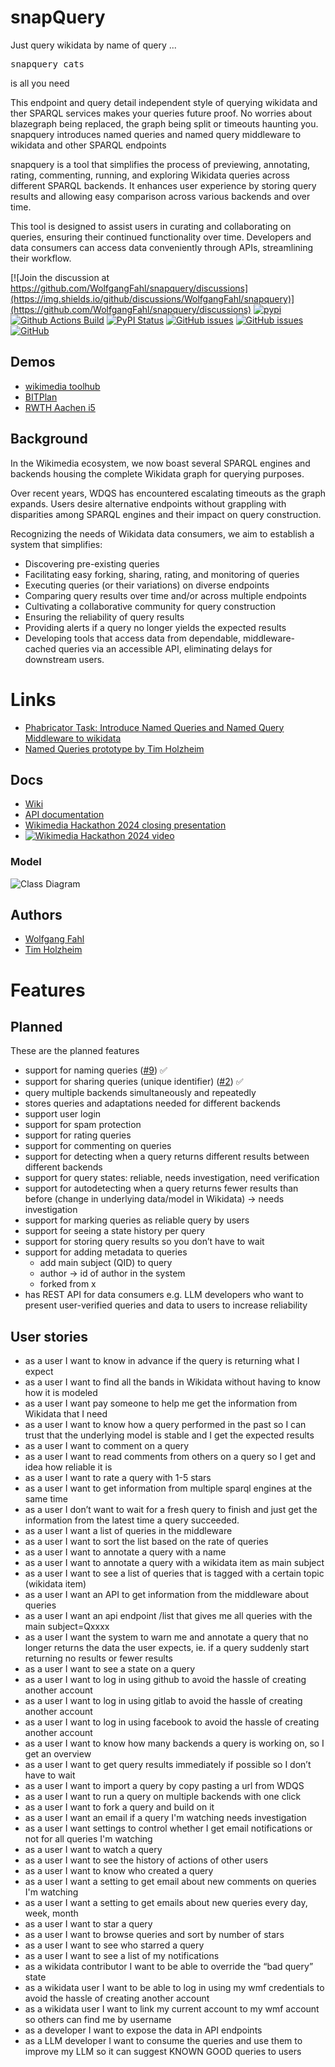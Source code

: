 # snapQuery
Just query wikidata by name of query ... 
<pre>snapquery cats</pre> is all you need 

This endpoint and query detail independent style of querying wikidata and ther SPARQL services 
makes your queries future proof. No worries about blazegraph being replaced, the graph being split or timeouts haunting you. snapquery introduces named queries and named query middleware to wikidata and other SPARQL endpoints 

snapquery is a tool that simplifies the process of previewing, annotating, rating, commenting, running, and exploring Wikidata
queries across different SPARQL backends. It enhances user experience by storing query results and allowing easy
comparison across various backends and over time.

This tool is designed to assist users in curating and collaborating on queries, ensuring their continued functionality
over time. Developers and data consumers can access data conveniently through APIs, streamlining their workflow.

[![Join the discussion at https://github.com/WolfgangFahl/snapquery/discussions](https://img.shields.io/github/discussions/WolfgangFahl/snapquery)](https://github.com/WolfgangFahl/snapquery/discussions)
[![pypi](https://img.shields.io/pypi/pyversions/snapquery)](https://pypi.org/project/snapquery/)
[![Github Actions Build](https://github.com/WolfgangFahl/snapquery/actions/workflows/build.yml/badge.svg)](https://github.com/WolfgangFahl/snapquery/actions/workflows/build.yml)
[![PyPI Status](https://img.shields.io/pypi/v/snapquery.svg)](https://pypi.python.org/pypi/snapquery/)
[![GitHub issues](https://img.shields.io/github/issues/WolfgangFahl/snapquery.svg)](https://github.com/WolfgangFahl/snapquery/issues)
[![GitHub issues](https://img.shields.io/github/issues-closed/WolfgangFahl/snapquery.svg)](https://github.com/WolfgangFahl/snapquery/issues/?q=is%3Aissue+is%3Aclosed)
[![GitHub](https://img.shields.io/github/license/WolfgangFahl/snapquery)](https://www.apache.org/licenses/LICENSE-2.0)

## Demos

* [wikimedia toolhub](https://toolhub.wikimedia.org/tools/snapquery)
* [BITPlan](https://snapquery.bitplan.com)
* [RWTH Aachen i5](https://snapquery.wikidata.dbis.rwth-aachen.de/)

## Background

In the Wikimedia ecosystem, we now boast several SPARQL engines and backends housing the complete Wikidata graph for
querying purposes.

Over recent years, WDQS has encountered escalating timeouts as the graph expands. Users desire alternative endpoints
without grappling with disparities among SPARQL engines and their impact on query construction.

Recognizing the needs of Wikidata data consumers, we aim to establish a system that simplifies:

- Discovering pre-existing queries
- Facilitating easy forking, sharing, rating, and monitoring of queries
- Executing queries (or their variations) on diverse endpoints
- Comparing query results over time and/or across multiple endpoints
- Cultivating a collaborative community for query construction
- Ensuring the reliability of query results
- Providing alerts if a query no longer yields the expected results
- Developing tools that access data from dependable, middleware-cached
  queries via an accessible API, eliminating delays for downstream users.

# Links

* [Phabricator Task: Introduce Named Queries and Named Query Middleware to wikidata](https://phabricator.wikimedia.org/T363894)
* [Named Queries prototype by Tim Holzheim](https://github.com/tholzheim/named-queries/tree/master)

## Docs

* [Wiki](https://wiki.bitplan.com/index.php/Snapquery)
* [API documentation](https://snapquery.bitplan.com/docs)
* [Wikimedia Hackathon 2024 closing presentation](https://docs.google.com/presentation/d/1hVoIwRHjmA8x2scl7SUpsx4p9CEhdSCN/preview)
* [![Wikimedia Hackathon 2024 video](https://github.com/WolfgangFahl/snapquery/assets/1336221/460756cb-5379-4a93-b465-a5cb26f363bb)](https://youtu.be/-fHTdldf5Xo?t=2612)


### Model

![Class Diagram](http://www.plantuml.com/plantuml/proxy?src=https://raw.githubusercontent.com/WolfgangFahl/snapquery/main/snapquery.puml?fmt=svg&version=3)

## Authors

* [Wolfgang Fahl](http://www.bitplan.com/Wolfgang_Fahl)
* [Tim Holzheim](https://rwthcontacts.rwth-aachen.de/person/PER-46LT8TU)

# Features

## Planned

These are the planned features

* support for naming queries ([#9][i9]) ✅
* support for sharing queries (unique identifier) ([#2][i2]) ✅
* query multiple backends simultaneously and repeatedly
* stores queries and adaptations needed for different backends
* support user login
* support for spam protection
* support for rating queries
* support for commenting on queries
* support for detecting when a query returns different results between different backends
* support for query states: reliable, needs investigation, need verification
* support for autodetecting when a query returns fewer results than before (change in underlying data/model in
  Wikidata) -> needs investigation
* support for marking queries as reliable query by users
* support for seeing a state history per query
* support for storing query results so you don’t have to wait
* support for adding metadata to queries
    * add main subject (QID) to query
    * author -> id of author in the system
    * forked from x
* has REST API for data consumers e.g. LLM developers who want to present user-verified queries and data to users to
  increase reliability

## User stories

* as a user I want to know in advance if the query is returning what I expect
* as a user I want to find all the bands in Wikidata without having to know how it is modeled
* as a user I want pay someone to help me get the information from Wikidata that I need
* as a user I want to know how a query performed in the past so I can trust that the underlying model is stable and I
  get the expected results
* as a user I want to comment on a query
* as a user I want to read comments from others on a query so I get and idea how reliable it is
* as a user I want to rate a query with 1-5 stars
* as a user I want to get information from multiple sparql engines at the same time
* as a user I don’t want to wait for a fresh query to finish and just get the information from the latest time a query
  succeeded.
* as a user I want a list of queries in the middleware
* as a user I want to sort the list based on the rate of queries
* as a user I want to annotate a query with a name
* as a user I want to annotate a query with a wikidata item as main subject
* as a user I want to see a list of queries that is tagged with a certain topic (wikidata item)
* as a user I want an API to get information from the middleware about queries
* as a user I want an api endpoint /list that gives me all queries with the main subject=Qxxxx
* as a user I want the system to warn me and annotate a query that no longer returns the data the user expects, ie. if a
  query suddenly start returning no results or fewer results
* as a user I want to see a state on a query
* as a user I want to log in using github to avoid the hassle of creating another account
* as a user I want to log in using gitlab to avoid the hassle of creating another account
* as a user I want to log in using facebook to avoid the hassle of creating another account
* as a user I want to know how many backends a query is working on, so I get an overview
* as a user I want to get query results immediately if possible so I don’t have to wait
* as a user I want to import a query by copy pasting a url from WDQS
* as a user I want to run a query on multiple backends with one click
* as a user I want to fork a query and build on it
* as a user I want an email if a query I'm watching needs investigation
* as a user I want settings to control whether I get email notifications or not for all queries I'm watching
* as a user I want to watch a query
* as a user I want to see the history of actions of other users
* as a user I want to know who created a query
* as a user I want a setting to get email about new comments on queries I'm watching
* as a user I want a setting to get emails about new queries every day, week, month
* as a user I want to star a query
* as a user I want to browse queries and sort by number of stars
* as a user I want to see who starred a query
* as a user I want to see a list of my notifications
* as a wikidata contributor I want to be able to override the “bad query” state
* as a wikidata user I want to be able to log in using my wmf credentials to avoid the hassle of creating another
  account
* as a wikidata user I want to link my current account to my wmf account so others can find me by username
* as a developer I want to expose the data in API endpoints
* as a LLM developer I want to consume the queries and use them to improve my LLM so it can suggest KNOWN GOOD queries
  to users

[i10]: https://github.com/WolfgangFahl/snapquery/issues/10
[i9]: https://github.com/WolfgangFahl/snapquery/issues/9

[i8]: https://github.com/WolfgangFahl/snapquery/issues/8

[i7]: https://github.com/WolfgangFahl/snapquery/issues/7

[i6]: https://github.com/WolfgangFahl/snapquery/issues/6

[i5]: https://github.com/WolfgangFahl/snapquery/issues/5

[i4]: https://github.com/WolfgangFahl/snapquery/issues/4

[i3]: https://github.com/WolfgangFahl/snapquery/issues/3

[i2]: https://github.com/WolfgangFahl/snapquery/issues/2

[i1]: https://github.com/WolfgangFahl/snapquery/issues/1